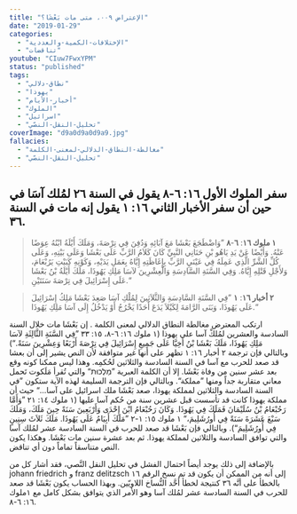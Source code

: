 ```yaml
---
title: "الإعتراض ٠٠٩، متى مات بَعْشَا؟"
date: "2019-01-29"
categories:
  - "الإختلافات-الكمية-والعددية"
  - "تناقضات"
youtube: "CIuw7FwxYPM"
status: "published"
tags:
  - "نطاق-دلالي"
  - "يهوذا"
  - "أخبار-الأيام"
  - "الملوك"
  - "اسرائيل"
  - "تحليل-النقل-النصّي"
coverImage: "d9a0d9a0d9a9.jpg"
fallacies:
  - "مغالطة-النطاق-الدلالي-لمعنى-الكلمة"
  - "تحليل-النقل-النصّي"
---
```


## **سفر الملوك الأول ١٦: ٦-٨ يقول في السنة ٢٦ لمُلك آسَا في حين أن سفر الأخبار الثاني ١٦: ١ يقول إنه مات في السنة ٣٦.**

> **١ ملوك ١٦**: **٦**\-**٨** ”وَاضْطَجَعَ بَعْشَا مَعَ آبَائِهِ وَدُفِنَ فِي تِرْصَةَ، وَمَلَكَ أَيْلَةُ ابْنُهُ عِوَضًا عَنْهُ. وَأَيْضًا عَنْ يَدِ يَاهُو بْنِ حَنَانِي النَّبِيِّ كَانَ كَلاَمُ الرَّبِّ عَلَى بَعْشَا وَعَلَى بَيْتِهِ، وَعَلَى كُلِّ الشَّرِّ الَّذِي عَمِلَهُ فِي عَيْنَيِ الرَّبِّ بِإِغَاظَتِهِ إِيَّاهُ بِعَمَلِ يَدَيْهِ، وَكَوْنِهِ كَبَيْتِ يَرُبْعَامَ، وَلأَجْلِ قَتْلِهِ إِيَّاهُ. وَفِي السَّنَةِ السَّادِسَةِ وَالْعِشْرِينَ لآسَا مَلِكِ يَهُوذَا، مَلَكَ أَيْلَةُ بْنُ بَعْشَا عَلَى إِسْرَائِيلَ فِي تِرْصَةَ سَنَتَيْنِ.“

> **٢ أخبار ١٦**: **١** ”فِي السَّنَةِ السَّادِسَةِ وَالثَّلاَثِينَ لِمُلْكِ آسَا صَعِدَ بَعْشَا مَلِكُ إِسْرَائِيلَ عَلَى يَهُوذَا، وَبَنَى الرَّامَةَ لِكَيْلاَ يَدَعَ أَحَدًا يَخْرُجُ أَوْ يَدْخُلُ إِلَى آسَا مَلِكِ يَهُوذَا.“

ارتكب المعترض مغالطة النطاق الدلالي لمعنى الكلمة . إن بَعْشَا مات خلال السنة السادسة والعشرين لمُلكْ آسا على يهوذا (١ ملوك ١٦: ٦-٨، ١٥: ٣٣ ”فِي السَّنَةِ الثَّالِثَةِ لآسَا مَلِكِ يَهُوذَا، مَلَكَ بَعْشَا بْنُ أَخِيَّا عَلَى جَمِيعِ إِسْرَائِيلَ فِي تِرْصَةَ أَرْبَعًا وَعِشْرِينَ سَنَةً.“) وبالتالي فإن ترجمة ٢ أخبار ١٦: ١ تظهر على أنها غير متوافقة لأن النص يشير إلى أن بعشا قد صعد للحرب مع آسا في السنة السادسة والثلاثين لحُكمِه. وهذا ليس ممكنا كونه وقع بعد عشر سنين من وفاة بَعْشَا. إلا أن الكلمة العبرية ”מַלְכוּת“ والتي تُقرأ مَلَكوت تَحمل معاني متقاربة جداً ومنها ”مملكة“. وبالتالي فإن الترجمة السليمة لهذه الآية ستكون ”في السنة السادسة والثلاثين لمملكة يهوذا، صعد بَعْشَا ملك اسرائيل على آسا…“ حيث أن مملكة يهوذا كانت قد تأسست قبل عشرين سنة من حُكم آسا عليها (١ ملوك ١٤: ٢١ ”وَأَمَّا رَحُبْعَامُ بْنُ سُلَيْمَانَ فَمَلَكَ فِي يَهُوذَا. وَكَانَ رَحُبْعَامُ ابْنَ إِحْدَى وَأَرْبَعِينَ سَنَةً حِينَ مَلَكَ، وَمَلَكَ سَبْعَ عَشَرَةَ سَنَةً فِي أُورُشَلِيمَ،“ ١ ملوك ١٥: ١-٢ ”مَلَكَ أَبِيَامُ عَلَى يَهُوذَا. مَلَكَ ثَلاَثَ سِنِينٍ فِي أُورُشَلِيمَ“). وبالتالي فإن بَعْشَا قد صعد للحرب قي السنة السادسة عشر لمُلك آسا والتي توافق السادسة والثلاثين لمملكة يهوذا. ثم بعد عشرة سنين مات بَعْشَا. وهكذا يكون النص متناسقاً تماماً دون أي تناقض.

بالإضافة إلى ذلك يوجد أيضاً احتمال الفشل في تحليل النقل النَّصي، فقد أشار كل من johann friedrich و franz delitzsch إلى أنه من الممكن أن يكون قد تم نسخ الرقم ١٦ بالخطأ على أنَّه ٣٦ كنتيجة لخطأ أحَّد النُّساخ اللاويّين. وبهذا الحساب يكون بَعْشَا قد صعد للحرب في السنة السادسة عشر لمُلك آسا وهو الأمر الذي يتوافق بشكل كامل مع ١ملوك ١٦: ٦-٨.


